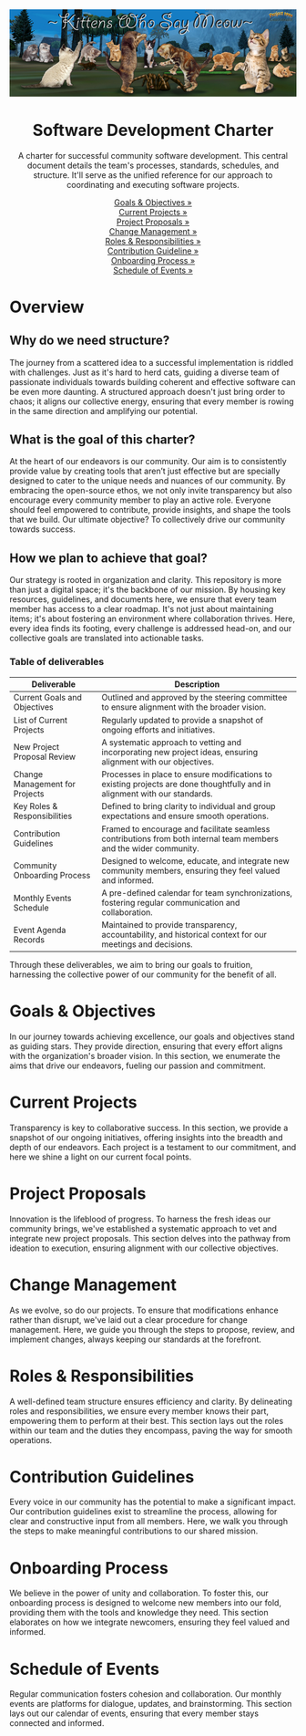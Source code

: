 <div align="center">
  <a href="https://github.com/KWSM-P99/charter">
    <img alt="KWSM Banner" src="./media/kwsm-banner.jpg">
  </a>
</div>
<div align="center">
  <h1>Software Development Charter</h1>
  <p align="center">A charter for successful community software development. This central document details the team's processes, standards, schedules, and structure. It'll serve as the unified reference for our approach to coordinating and executing software projects.</p>

  <div align="center">
    
  [Goals & Objectives »](https://github.com/KWSM-P99/charter/blob/main/README.md#goals--objectives)<br>
  [Current Projects »](https://github.com/KWSM-P99/charter/blob/main/README.md#current-projects)<br>
  [Project Proposals »](https://github.com/KWSM-P99/charter/blob/main/README.md#project-proposals)<br>
  [Change Management »](https://github.com/KWSM-P99/charter/blob/main/README.md#change-management)<br>
  [Roles & Responsibilities »](https://github.com/KWSM-P99/charter/blob/main/README.md#roles--responsibilities)<br>
  [Contribution Guideline »](https://github.com/KWSM-P99/charter/blob/main/README.md#contribution-guidelines)<br>
  [Onboarding Process »](https://github.com/KWSM-P99/charter/blob/main/README.md#onboarding-process)<br>
  [Schedule of Events »](https://github.com/KWSM-P99/charter/blob/main/README.md#schedule-of-events)<br>

  </div>
</div>


# Overview

## Why do we need structure?

The journey from a scattered idea to a successful implementation is riddled with challenges. Just as it's hard to herd cats, guiding a diverse team of passionate individuals towards building coherent and effective software can be even more daunting. A structured approach doesn't just bring order to chaos; it aligns our collective energy, ensuring that every member is rowing in the same direction and amplifying our potential.

## What is the goal of this charter?

At the heart of our endeavors is our community. Our aim is to consistently provide value by creating tools that aren’t just effective but are specially designed to cater to the unique needs and nuances of our community. By embracing the open-source ethos, we not only invite transparency but also encourage every community member to play an active role. Everyone should feel empowered to contribute, provide insights, and shape the tools that we build. Our ultimate objective? To collectively drive our community towards success.

## How we plan to achieve that goal?

Our strategy is rooted in organization and clarity. This repository is more than just a digital space; it's the backbone of our mission. By housing key resources, guidelines, and documents here, we ensure that every team member has access to a clear roadmap. It's not just about maintaining items; it's about fostering an environment where collaboration thrives. Here, every idea finds its footing, every challenge is addressed head-on, and our collective goals are translated into actionable tasks.

### Table of deliverables

| **Deliverable** | **Description** |
|---|---|
| Current Goals and Objectives | Outlined and approved by the steering committee to ensure alignment with the broader vision. |
| List of Current Projects | Regularly updated to provide a snapshot of ongoing efforts and initiatives. |
| New Project Proposal Review | A systematic approach to vetting and incorporating new project ideas, ensuring alignment with our objectives. |
| Change Management for Projects | Processes in place to ensure modifications to existing projects are done thoughtfully and in alignment with our standards. |
| Key Roles & Responsibilities | Defined to bring clarity to individual and group expectations and ensure smooth operations. |
| Contribution Guidelines | Framed to encourage and facilitate seamless contributions from both internal team members and the wider community. |
| Community Onboarding Process | Designed to welcome, educate, and integrate new community members, ensuring they feel valued and informed. |
| Monthly Events Schedule | A pre-defined calendar for team synchronizations, fostering regular communication and collaboration. |
| Event Agenda Records | Maintained to provide transparency, accountability, and historical context for our meetings and decisions. |

Through these deliverables, we aim to bring our goals to fruition, harnessing the collective power of our community for the benefit of all.


# Goals & Objectives
In our journey towards achieving excellence, our goals and objectives stand as guiding stars. They provide direction, ensuring that every effort aligns with the organization's broader vision. In this section, we enumerate the aims that drive our endeavors, fueling our passion and commitment.

# Current Projects
Transparency is key to collaborative success. In this section, we provide a snapshot of our ongoing initiatives, offering insights into the breadth and depth of our endeavors. Each project is a testament to our commitment, and here we shine a light on our current focal points.

# Project Proposals
Innovation is the lifeblood of progress. To harness the fresh ideas our community brings, we've established a systematic approach to vet and integrate new project proposals. This section delves into the pathway from ideation to execution, ensuring alignment with our collective objectives.

# Change Management
As we evolve, so do our projects. To ensure that modifications enhance rather than disrupt, we've laid out a clear procedure for change management. Here, we guide you through the steps to propose, review, and implement changes, always keeping our standards at the forefront.

# Roles & Responsibilities
A well-defined team structure ensures efficiency and clarity. By delineating roles and responsibilities, we ensure every member knows their part, empowering them to perform at their best. This section lays out the roles within our team and the duties they encompass, paving the way for smooth operations.

# Contribution Guidelines
Every voice in our community has the potential to make a significant impact. Our contribution guidelines exist to streamline the process, allowing for clear and constructive input from all members. Here, we walk you through the steps to make meaningful contributions to our shared mission.

# Onboarding Process
We believe in the power of unity and collaboration. To foster this, our onboarding process is designed to welcome new members into our fold, providing them with the tools and knowledge they need. This section elaborates on how we integrate newcomers, ensuring they feel valued and informed.

# Schedule of Events
Regular communication fosters cohesion and collaboration. Our monthly events are platforms for dialogue, updates, and brainstorming. This section lays out our calendar of events, ensuring that every member stays connected and informed.
